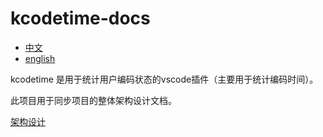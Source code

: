 # kcodetime-docs

- [中文](README.zh.md)
- [english](README.md)

kcodetime 是用于统计用户编码状态的vscode插件（主要用于统计编码时间）。

此项目用于同步项目的整体架构设计文档。

[架构设计](docs/architecture.zh.md)